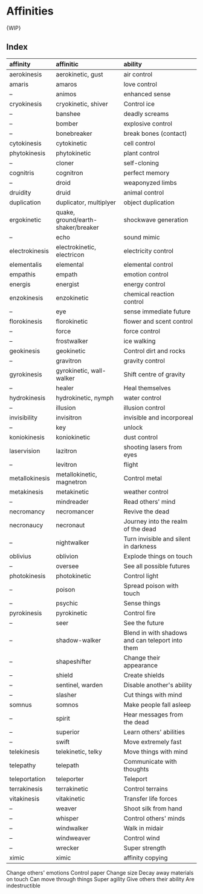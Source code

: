 # Affinities

{WIP}


## Index

| affinity | affinitic | ability |
| :------- | :-------- | :------ |
| aerokinesis | aerokinetic, gust | air control |
| amaris | amaros | love control |
| – | animos | enhanced sense |
| cryokinesis | cryokinetic, shiver | Control ice |
| – | banshee | deadly screams |
| – | bomber | explosive control |
| – | bonebreaker | break bones (contact) |
| cytokinesis | cytokinetic | cell control |
| phytokinesis | phytokinetic | plant control |
| – | cloner | self-cloning |
| cognitris | cognitron | perfect memory |
| – | droid | weaponyzed limbs |
| druidity | druid | animal control |
| duplication | duplicator, multiplyer | object duplication |
| ergokinetic | quake, ground/earth-shaker/breaker | shockwave generation |
| – | echo | sound mimic |
| electrokinesis | electrokinetic, electricon | electricity control |
| elementalis | elemental | elemental control |
| empathis | empath | emotion control |
| energis | energist | energy control |
| enzokinesis | enzokinetic | chemical reaction control |
| – | eye | sense immediate future |
| florokinesis | florokinetic | flower and scent control |
| – | force | force control |
| – | frostwalker | ice walking |
| geokinesis | geokinetic | Control dirt and rocks |
| – | gravitron | gravity control |
| gyrokinesis | gyrokinetic, wall-walker | Shift centre of gravity |
| – | healer | Heal themselves |
| hydrokinesis | hydrokinetic, nymph | water control |
| – | illusion | illusion control |
| invisibility | invisitron | invisible and incorporeal |
| – | key | unlock |
| koniokinesis | koniokinetic | dust control |
| laservision | lazitron | shooting lasers from eyes |
| – | levitron | flight |
| metallokinesis | metallokinetic, magnetron | Control metal |
| metakinesis | metakinetic | weather control |
| – | mindreader | Read others' mind |
| necromancy | necromancer | Revive the dead |
| necronaucy | necronaut | Journey into the realm of the dead |
| – | nightwalker | Turn invisible and silent in darkness |
| oblivius | oblivion | Explode things on touch |
| – | oversee | See all possible futures |
| photokinesis | photokinetic | Control light |
| – | poison | Spread poison with touch |
| – | psychic | Sense things |
| pyrokinesis | pyrokinetic | Control fire |
| – | seer | See the future |
| – | shadow-walker | Blend in with shadows and can teleport into them |
| – | shapeshifter | Change their appearance |
| – | shield | Create shields |
| – | sentinel, warden | Disable another's ability |
| – | slasher | Cut things with mind |
| somnus | somnos | Make people fall asleep |
| – | spirit | Hear messages from the dead |
| – | superior | Learn others' abilities |
| – | swift | Move extremely fast |
| telekinesis | telekinetic, telky | Move things with mind |
| telepathy | telepath | Communicate with thoughts |
| teleportation | teleporter | Teleport |
| terrakinesis | terrakinetic | Control terrains |
| vitakinesis | vitakinetic | Transfer life forces |
| – | weaver | Shoot silk from hand |
| – | whisper | Control others' minds |
| – | windwalker | Walk in midair |
| – | windweaver | Control wind |
| – | wrecker | Super strength
| ximic | ximic | affinity copying |

Change others' emotions
Control paper
Change size
Decay away materials on touch
Can move through things
Super agility
Give others their ability
Are indestructible
